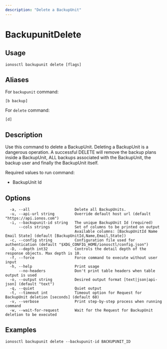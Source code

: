 ```yaml
---
description: "Delete a BackupUnit"
---
```


# BackupunitDelete

## Usage

```text
ionosctl backupunit delete [flags]
```

## Aliases

For `backupunit` command:

```text
[b backup]
```

For `delete` command:

```text
[d]
```

## Description

Use this command to delete a BackupUnit. Deleting a BackupUnit is a dangerous operation. A successful DELETE will remove the backup plans inside a BackupUnit, ALL backups associated with the BackupUnit, the backup user and finally the BackupUnit itself.

Required values to run command:

* BackupUnit Id

## Options

```text
  -a, --all                    Delete all BackupUnits.
  -u, --api-url string         Override default host url (default "https://api.ionos.com")
  -i, --backupunit-id string   The unique BackupUnit Id (required)
      --cols strings           Set of columns to be printed on output 
                               Available columns: [BackupUnitId Name Email State] (default [BackupUnitId,Name,Email,State])
  -c, --config string          Configuration file used for authentication (default "$XDG_CONFIG_HOME/ionosctl/config.json")
  -D, --depth int32            Controls the detail depth of the response objects. Max depth is 10.
  -f, --force                  Force command to execute without user input
  -h, --help                   Print usage
      --no-headers             Don't print table headers when table output is used
  -o, --output string          Desired output format [text|json|api-json] (default "text")
  -q, --quiet                  Quiet output
  -t, --timeout int            Timeout option for Request for BackupUnit deletion [seconds] (default 60)
  -v, --verbose                Print step-by-step process when running command
  -w, --wait-for-request       Wait for the Request for BackupUnit deletion to be executed
```

## Examples

```text
ionosctl backupunit delete --backupunit-id BACKUPUNIT_ID
```

